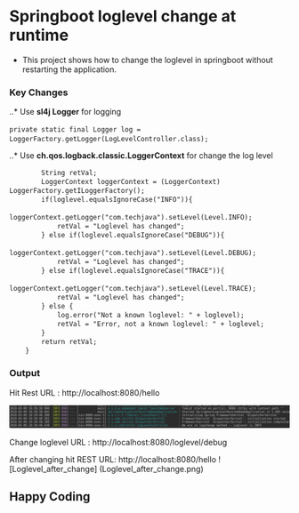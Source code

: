 # Springboot loglevel change at runtime #

* This project shows how to change the loglevel in springboot without restarting the application.

### Key Changes ###

..* Use **sl4j Logger** for logging

```private static final Logger log = LoggerFactory.getLogger(LogLevelController.class);```

..* Use **ch.qos.logback.classic.LoggerContext** for change the log level
```   private String setLogLevel(String loglevel) {
        String retVal;
        LoggerContext loggerContext = (LoggerContext) LoggerFactory.getILoggerFactory();
        if(loglevel.equalsIgnoreCase("INFO")){
            loggerContext.getLogger("com.techjava").setLevel(Level.INFO);
            retVal = "Loglevel has changed";
        } else if(loglevel.equalsIgnoreCase("DEBUG")){
            loggerContext.getLogger("com.techjava").setLevel(Level.DEBUG);
            retVal = "Loglevel has changed";
        } else if(loglevel.equalsIgnoreCase("TRACE")){
            loggerContext.getLogger("com.techjava").setLevel(Level.TRACE);
            retVal = "Loglevel has changed";
        } else {
            log.error("Not a known loglevel: " + loglevel);
            retVal = "Error, not a known loglevel: " + loglevel;
        }
        return retVal;
    }
```
### Output ###

Hit Rest URL :  http://localhost:8080/hello

![Loglevel_before_change](Loglevel_before_change.png)

Change loglevel URL : http://localhost:8080/loglevel/debug

After changing hit REST URL: http://localhost:8080/hello
![Loglevel_after_change] (Loglevel_after_change.png)


## Happy Coding ##